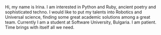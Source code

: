 Hi, my name is Irina. I am interested in Python and Ruby, ancient poetry and sophisticated techno. I would like to put my talents into Robotics and Universal science, finding some great academic solutions among a great team. Currently I am a student at Software University, Bulgaria. I am patient. Time brings with itself all we need.
